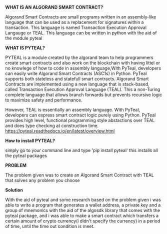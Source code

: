 **WHAT IS AN ALGORAND SMART CONTRACT?**





Algorand Smart Contracts are small programs written in an assembly-like language that can be used as a replacement for signatures within a transaction. 
This language is named Transaction Execution Approval Langauge or TEAL.
This language can be written in python with the aid of the module pyteal

**WHAT IS PYTEAL?**



  PYTEAL is a module created by the algorand team to help programmers create smart contracts and also work on the blockchain with having littel or no knowlege of
  how to code in assembly language,With PyTeal, developers can easily write Algorand Smart Contracts (ASC1s) in Python. PyTeal supports both stateless and statefull smart contracts.
  Algorand Smart Contracts are implemented using a new language that is stack-based, called Transaction Execution Approval Language (TEAL). This a non-Turing complete language that allows branch forwards but prevents recursive logic to maximize safety and performance.

However, TEAL is essentially an assembly language. With PyTeal, developers can express smart contract logic purely using Python. PyTeal provides high level, functional programming style abstactions over TEAL and does type checking at construction time.
https://pyteal.readthedocs.io/en/latest/overview.html
  
**How to install PYTEAL?**



simply go to your command line and type 'pip install pyteal'
this installs all the pyteal packages


**PROBLEM**



The problem given was to create an Algorand Smart Contract with TEAL that solves any problem you choose

**Solution**



With the aid of pyteal and some research based on the problem given i was able to write a program that generates a wallet address, a private key and a group of mnemonics
with the aid of the algosdk library that comes with the pyteal package, and i was able to make a smart contract which transfers a certain amount of crypto currency(i didn't specify the currency) in a period of time, until the time out condition is meet.
